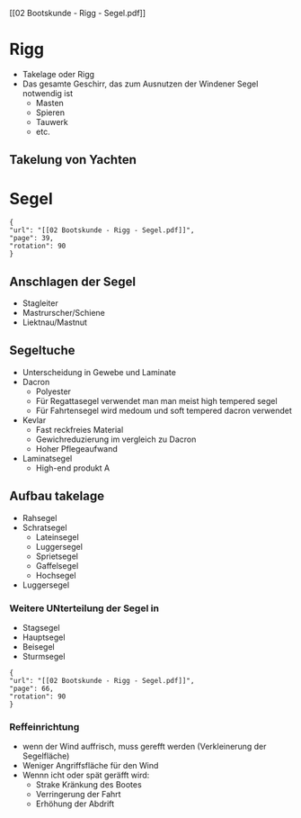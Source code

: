 [[02 Bootskunde - Rigg - Segel.pdf]]

# Rigg
- Takelage oder Rigg
- Das gesamte Geschirr, das zum  Ausnutzen der Windener Segel notwendig ist 
	- Masten 
	- Spieren
	- Tauwerk
	- etc.




## Takelung von Yachten
# Segel
```pdf
{
"url": "[[02 Bootskunde - Rigg - Segel.pdf]]",
"page": 39,
"rotation": 90
}
```

## Anschlagen der Segel
- Stagleiter
- Mastrurscher/Schiene
- Liektnau/Mastnut

## Segeltuche
- Unterscheidung in Gewebe und Laminate
- Dacron
	- Polyester
	- Für Regattasegel verwendet man man meist high tempered segel
	- Für Fahrtensegel wird medoum und soft tempered dacron verwendet
-  Kevlar
	-  Fast reckfreies Material
	-  Gewichreduzierung im vergleich zu Dacron
	-  Hoher Pflegeaufwand
-  Laminatsegel
	-  High-end produkt A

## Aufbau takelage
- Rahsegel
- Schratsegel
	- Lateinsegel
	- Luggersegel
	- Sprietsegel
	- Gaffelsegel
	- Hochsegel
- Luggersegel

### Weitere UNterteilung der Segel in 
- Stagsegel
- Hauptsegel
- Beisegel
- Sturmsegel

```pdf
{
"url": "[[02 Bootskunde - Rigg - Segel.pdf]]",
"page": 66,
"rotation": 90
}
```

### Reffeinrichtung
- wenn der Wind auffrisch, muss gerefft werden (Verkleinerung der Segelfläche)
- Weniger Angriffsfläche für den Wind
- Wennn icht oder spät geräfft wird:
	- Strake Kränkung des Bootes 
	- Verringerung der Fahrt
	- Erhöhung der Abdrift









